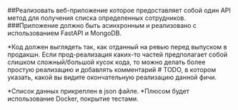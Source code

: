 ##Реализовать веб-приложение которое предоставляет собой один API метод для получения списка определенных сотрудников. ###Приложение должно быть асинхронным и реализовано с использованием FastAPI и MongoDB.

*Код должен выглядеть так, как отданный на ревью перед выпуском в продакшн. Если прод-реализация каких-то частей предполагает собой слишком сложный/большой кусок кода, то можно делать более простую реализацию и добавлять комментарий # TODO, в котором указать, какой вы видите окончательную реализацию данной фичи.

*Список данных прикреплен в json файле.
*Плюсом будет использование Docker, покрытие тестами.
